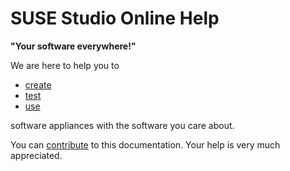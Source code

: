 # SUSE Studio Online Help

**"Your software everywhere!"**

We are here to help you to

* [create](create/index.html)
* [test](test/index.html)
* [use](use/index.html)

software appliances with the software you care about.

You can [contribute](contribute.html) to this documentation. Your help is very
much appreciated.
